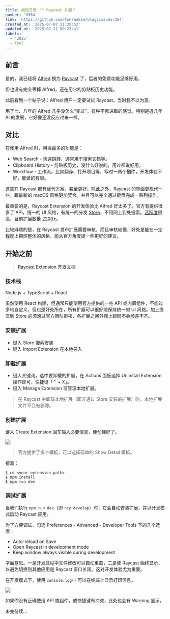 ```yaml
---
title: 如何开发一个 Raycast 扩展？
number: '#364'
link: 'https://github.com/toFrankie/blog/issues/364'
created_at: '2025-07-07 21:29:52'
updated_at: '2025-07-11 00:23:41'
labels:
  - '2025'
  - Tool
---
```

## 前言

是的，我已经将 [Alfred](https://www.alfredapp.com/) 换为 [Raycast](https://www.raycast.com/) 了，后者的免费功能足够好用。

但也没有完全丢掉 Alfred，还在用它的剪贴板历史功能。

此前看到一个帖子说：Alfred 用户一定要试试 Raycast。当时我不以为意。

用了七、八年的 Alfred 几乎没怎么“变过”，有种不思进取的感觉。特别是近几年 AI 的发展，它好像还没反应过来一样。

## 对比

在使用 Alfred 时，用得最多的功能是：

- Web Search - 快速跳转，通常用于搜索文档等。
- Clipboard History - 剪贴板历史，没什么好说的，用过都说好用。
- Workflow - 工作流，比如翻译、打开项目等，写过一两个插件，开发体验不好，能做的有限。

这些在 Raycast 都有替代方案，甚至更好。除此之外，Raycast 的界面更现代一些，跟最新的 macOS 风格更加契合。并且可以完全通过键盘完成一系列操作。


最重要的是，Raycast Extension 的开发体验比 Alfred 好太多了。官方有提供很多了 API，统一的 UI 风格，有统一的分发 [Store](https://www.raycast.com/store)，不用网上到处搜索。[活跃度](https://github.com/raycast/extensions/pulse)很高，目前扩展数量 [2200+](https://github.com/raycast/extensions/blob/cffac925444c27172ccf9538a15bad35a97a0adf/.github/CODEOWNERS)。

比较麻烦的是，在 Raycast 发布扩展需要审核，而且审核较慢，好处是能在一定程度上把控整体的风格，能从官方角度提一些更好的建议。

## 开始之前

> [Raycast Extension 开发文档](https://developers.raycast.com/)

### 技术栈

Node.js + TypeScript + React

虽然使用 React 构建，但通常只能使用官方提供的一些 API 或内置组件，不能过多地自定义，但也是好处所在，所有扩展可以很好地保持统一的 UI 风格。加上提交到 Store 必须通过官方团队审核，各扩展之间外观上起码不会参差不齐。



### 安装扩展

- 键入 Store 搜索安装
- 键入 Import Extension 在本地导入

### 卸载扩展

- 键入关键词，选中要卸载的扩展，在 Actions 面板选择 Uninstall Extension 操作即可，快捷键「⌃ + X」。
- 键入 Manage Extension 可管理本地扩展。

> 在 Raycast 中卸载本地扩展（即非通过 Store 安装的扩展）时，本地扩展文件不会被删除。

### 创建扩展

键入 Create Extension 回车输入必要信息，便创建好了。

![](https://cdn.jsdelivr.net/gh/toFrankie/blog@main/images/2025/7/1751903805052.png)

> 官方提供了多个模板，可以选择简单的 Show Detail 模板。

接着：

```shell
$ cd <your-extension-path>
$ npm install
$ npm run dev
```

### 调试扩展

当我们执行 `npm run dev`（即 `ray develop`）时，它会自动安装扩展，并以开发模式启动 Raycast 应用。

为了方便调试，勾选 Preferences - Advanced - Developer Tools 下的几个选项：

- Auto-reload on Save
- Open Raycast in development mode
- Keep window always visible during development

字面意思。一是开发过程中文件修改可以自动重载，二是使 Raycast 始终显示，以避免切换到其他应用是 Raycast 窗口关闭。这对开发体验尤为重要。

在开发模式下，使用 `console.log()` 可以在终端上显示打印信息。

![](https://cdn.jsdelivr.net/gh/toFrankie/blog@main/images/2025/7/1752164474489.png)

如果你没有正确使用 API 或组件，或快捷键有冲突，此处也会有 Warning 显示。


未完待续...
